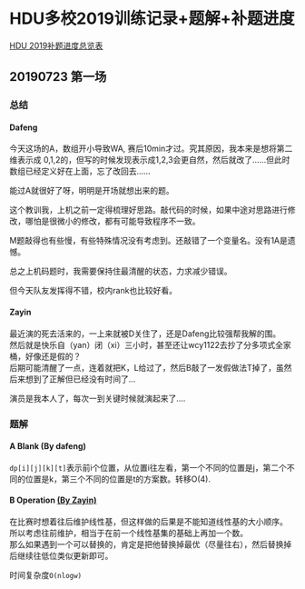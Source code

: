# HDU多校2019训练记录+题解+补题进度

[HDU 2019补题进度总览表](https://github.com/Dafenghh/Training_Summary/blob/master/HDU_train_2019%E8%A1%A5%E9%A2%98%E8%BF%9B%E5%BA%A6%E6%80%BB%E8%A7%88%E8%A1%A8.md)


## 20190723 第一场

### 总结

#### Dafeng 
今天这场的A，数组开小导致WA, 赛后10min才过。究其原因，我本来是想将第二维表示成
0,1,2的，但写的时候发现表示成1,2,3会更自然，然后就改了……但此时数组已经定义好在上面，忘了改回去……

能过A就很好了呀，明明是开场就想出来的题。

这个教训我，上机之前一定得梳理好思路。敲代码的时候，如果中途对思路进行修改，哪怕是很微小的修改，都有可能导致程序不一致。

M题敲得也有些慢，有些特殊情况没有考虑到。还敲错了一个变量名。没有1A是遗憾。

总之上机码题时，我需要保持住最清醒的状态，力求减少错误。

但今天队友发挥得不错，校内rank也比较好看。

#### Zayin
最近演的死去活来的，一上来就被D关住了，还是Dafeng比较强帮我解的围。  
然后就是快乐自（yan）闭（xi）三小时，甚至还让wcy1122去抄了分多项式全家桶，好像还是假的？  
后期可能清醒了一点，连着就把K，L给过了，然后B敲了一发假做法T掉了，虽然后来想到了正解但已经没有时间了...  
  
演员是我本人了，每次一到关键时候就演起来了....  


### 题解


#### A Blank  (By dafeng)

`dp[i][j][k][t]`表示前i个位置，从位置i往左看，第一个不同的位置是j，第二个不同的位置是k，第三个不同的位置是t的方案数。转移O(4).
#### B Operation [(By Zayin)](https://github.com/Dafenghh/Training_Summary/blob/master/code/HDU2019/Day1/B_Zayin.cpp)
在比赛时想着往后维护线性基，但这样做的后果是不能知道线性基的大小顺序。  
所以考虑往前维护，相当于在前一个线性基集的基础上再加一个数。  
那么如果遇到一个可以替换的，肯定是把他替换掉最优（尽量往右），然后替换掉后继续往低位类似更新即可。  

时间复杂度`O(nlogw)`
